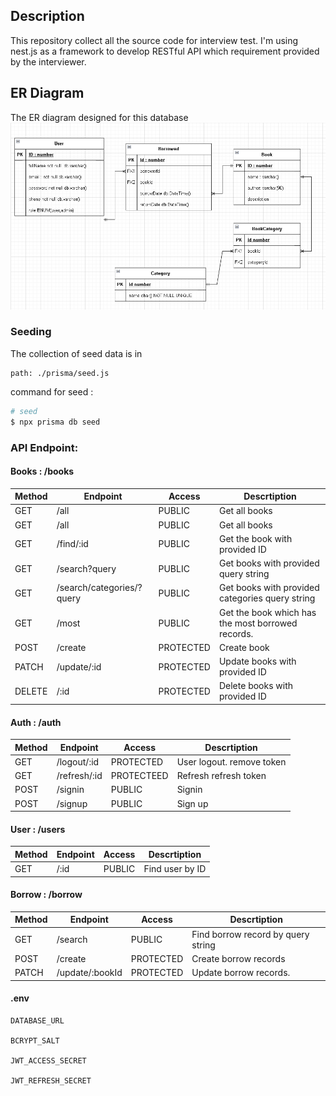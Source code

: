 ## Description

This repository collect all the source code for interview test. I'm using nest.js as a framework to develop RESTful API which requirement provided by the interviewer.

## ER Diagram

The ER diagram designed for this database
![ER diagram](./src/public/images/erd.png)

### Seeding

The collection of seed data is in

    path: ./prisma/seed.js

command for seed :

```bash
# seed
$ npx prisma db seed
```

### API Endpoint:

#### Books : /books

| Method | Endpoint                  | Access    | Descrtiption                                      |
| ------ | ------------------------- | --------- | ------------------------------------------------- |
| GET    | /all                      | PUBLIC    | Get all books                                     |
| GET    | /all                      | PUBLIC    | Get all books                                     |
| GET    | /find/:id                 | PUBLIC    | Get the book with provided ID                     |
| GET    | /search?query             | PUBLIC    | Get books with provided query string              |
| GET    | /search/categories/?query | PUBLIC    | Get books with provided categories query string   |
| GET    | /most                     | PUBLIC    | Get the book which has the most borrowed records. |
| POST   | /create                   | PROTECTED | Create book                                       |
| PATCH  | /update/:id               | PROTECTED | Update books with provided ID                     |
| DELETE | /:id                      | PROTECTED | Delete books with provided ID                     |

#### Auth : /auth

| Method | Endpoint     | Access     | Descrtiption              |
| ------ | ------------ | ---------- | ------------------------- |
| GET    | /logout/:id  | PROTECTED  | User logout. remove token |
| GET    | /refresh/:id | PROTECTEED | Refresh refresh token     |
| POST   | /signin      | PUBLIC     | Signin                    |
| POST   | /signup      | PUBLIC     | Sign up                   |

#### User : /users

| Method | Endpoint | Access | Descrtiption    |
| ------ | -------- | ------ | --------------- |
| GET    | /:id     | PUBLIC | Find user by ID |

#### Borrow : /borrow

| Method | Endpoint        | Access    | Descrtiption                       |
| ------ | --------------- | --------- | ---------------------------------- |
| GET    | /search         | PUBLIC    | Find borrow record by query string |
| POST   | /create         | PROTECTED | Create borrow records              |
| PATCH  | /update/:bookId | PROTECTED | Update borrow records.             |

#### .env

    DATABASE_URL

    BCRYPT_SALT

    JWT_ACCESS_SECRET

    JWT_REFRESH_SECRET
